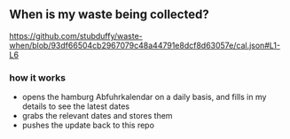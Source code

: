 ## When is my waste being collected?
  https://github.com/stubduffy/waste-when/blob/93df66504cb2967079c48a44791e8dcf8d63057e/cal.json#L1-L6
  
  ### how it works
  - opens the hamburg Abfuhrkalendar on a daily basis, and fills in my details to see the latest dates
  - grabs the relevant dates and stores them
  - pushes the update back to this repo
  
